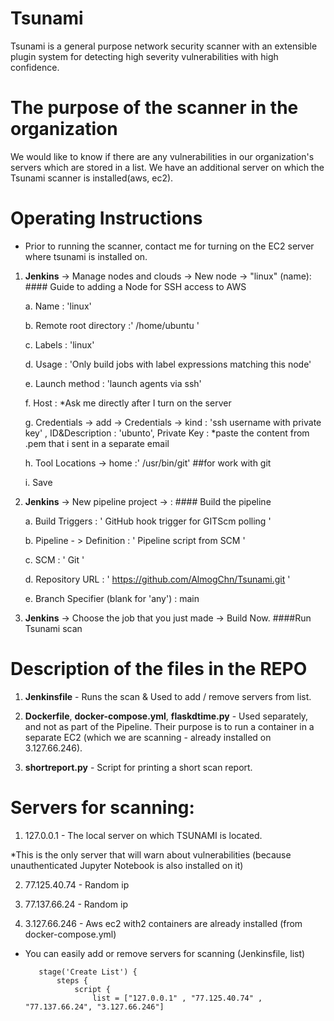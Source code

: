 # Tsunami
Tsunami is a general purpose network security scanner with an extensible plugin
system for detecting high severity vulnerabilities with high confidence.

# The purpose of the scanner in the organization
We would like to know if there are any vulnerabilities in our organization's servers which are stored in a list. We have an additional server on which the Tsunami scanner is installed(aws, ec2).

# Operating Instructions
* Prior to running the scanner, contact me for turning on the EC2 server where tsunami is installed on.


1. **Jenkins** -> Manage nodes and clouds -> New node -> "linux" (name):             #### Guide to adding a Node for SSH access to AWS

     a. Name : 'linux'
     
     b. Remote root directory :' /home/ubuntu '
     
     c. Labels : 'linux'
     
     d. Usage : 'Only build jobs with label expressions matching this node'
     
     e. Launch method : 'launch agents via ssh'
     
     f. Host :  *Ask me directly after I turn on the server
     
     g. Credentials -> add -> Credentials -> kind : 'ssh username with private key' , ID&Description : 'ubunto', Private Key : *paste the content from .pem that i sent         in a separate email  
     
     h. Tool Locations -> home :' /usr/bin/git' ##for work with git
     
     i. Save
     
     
     
     
2. **Jenkins** -> New pipeline project -> :   #### Build the pipeline

     a. Build Triggers : ' GitHub hook trigger for GITScm polling '
     
     b. Pipeline - > Definition : ' Pipeline script from SCM  ' 
     
     c. SCM : ' Git '
     
     d. Repository URL : ' https://github.com/AlmogChn/Tsunami.git '
     
     e. Branch Specifier (blank for 'any') : main
     
     
     

3. **Jenkins** -> Choose the job that you just made -> Build Now.     ####Run Tsunami scan 




# Description of the files in the REPO

1. **Jenkinsfile** - Runs the scan & Used to add / remove servers from list.

2. **Dockerfile**, **docker-compose.yml**, **flaskdtime.py** - Used separately, and not as part of the Pipeline. Their purpose is to run a container in a separate EC2 (which we are scanning - already installed on 3.127.66.246).

3. **shortreport.py** - Script for printing a short scan report.
     
     
     
# Servers for scanning:

1. 127.0.0.1 - The local server on which TSUNAMI is located.

*This is the only server that will warn about vulnerabilities (because unauthenticated Jupyter Notebook is also installed on it)

2. 77.125.40.74 - Random ip

3. 77.137.66.24 - Random ip

4. 3.127.66.246 - Aws ec2 with2 containers are already installed (from docker-compose.yml) 

* You can easily add or remove servers for scanning (Jenkinsfile, list) 
     ```
        stage('Create List') {
            steps {
                script {
                    list = ["127.0.0.1" , "77.125.40.74" , "77.137.66.24", "3.127.66.246"]
     ```
